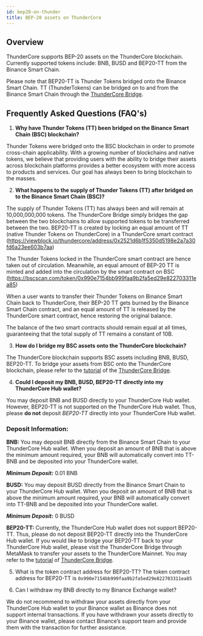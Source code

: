 ```yaml
---
id: bep20-on-thunder
title: BEP-20 assets on ThunderCore
---
```


## Overview
ThunderCore supports BEP-20 assets on the ThunderCore blockchain. Currently supported tokens include: BNB, BUSD and BEP20-TT from the Binance Smart Chain.

Please note that BEP20-TT is Thunder Tokens bridged onto the Binance Smart Chain. TT (ThunderTokens) can be bridged on to and from the Binance Smart Chain through the [ThunderCore Bridge](https://bridge.thundercore.com/bsc/).
 

## Frequently Asked Questions (FAQ's)

1. **Why have Thunder Tokens (TT) been bridged on the Binance Smart Chain (BSC) blockchain?**

Thunder Tokens were bridged onto the BSC blockchain in order to promote cross-chain applicability. With a growing number of blockchains and native tokens, we believe that providing users with the ability to bridge their assets across blockchain platforms provides a better ecosystem with more access to products and services. Our goal has always been to bring blockchain to the masses.


2. **What happens to the supply of Thunder Tokens (TT) after bridged on to the Binance Smart Chain (BSC)?**

The supply of Thunder Tokens (TT) has always been and will remain at 10,000,000,000 tokens. The ThunderCore Bridge simply bridges the gap between the two blockchains to allow supported tokens to be transferred between the two. BEP20-TT is created by locking an equal amount of TT (native Thunder Tokens on ThunderCore) in a ThunderCore smart contract (https://viewblock.io/thundercore/address/0x2521d6b1f5350d5198e2a7a30fd6a23ee603b7aa)

The Thunder Tokens locked in the ThunderCore smart contract are hence taken out of circulation. Meanwhile, an equal amount of BEP-20 TT is minted and added into the circulation by the smart contract on BSC (https://bscscan.com/token/0x990e7154bb999faa9b2fa5ed29e822703311ea85)

When a user wants to transfer their Thunder Tokens on Binance Smart Chain back to ThunderCore, their BEP-20 TT gets burned by the Binance Smart Chain contract, and an equal amount of TT is released by the ThunderCore smart contract, hence restoring the original balance.

The balance of the two smart contracts should remain equal at all times, guaranteeing that the total supply of TT remains a constant of 10B.


3. **How do I bridge my BSC assets onto the ThunderCore blockchain?**

The ThunderCore blockchain supports BSC assets including BNB, BUSD, BEP20-TT. To bridge your assets from BSC onto the ThunderCore blockchain, please refer to the [tutorial](https://docs.thundercore.com/docs/TransferringCrossChainAssets-BSC.pdf) of the [ThunderCore Bridge](https://bridge.thundercore.com/bsc/).


4. **Could I deposit my BNB, BUSD, BEP20-TT directly into my ThunderCore Hub wallet?**

You may deposit BNB and BUSD directly to your ThunderCore Hub wallet. However, BEP20-TT is not supported on the ThunderCore Hub wallet. Thus, please **do not** deposit _BEP20-TT_ directly into your ThunderCore Hub wallet.

### Deposit Information:

**BNB:**
You may deposit BNB directly from the Binance Smart Chain to your ThunderCore Hub wallet. When you deposit an amount of BNB that is above the minimum amount required, your BNB will automatically convert into TT-BNB and be deposited into your ThunderCore wallet.

**_Minimum Deposit:_** 0.01 BNB


**BUSD:**
You may deposit BUSD directly from the Binance Smart Chain to your ThunderCore Hub wallet. When you deposit an amount of BNB that is above the minimum amount required, your BNB will automatically convert into TT-BNB and be deposited into your ThunderCore wallet.

**_Minimum Deposit:_** 0 BUSD


**BEP20-TT:**
Currently, the ThunderCore Hub wallet does not support BEP20-TT. Thus, please do not deposit BEP20-TT directly into the ThunderCore Hub wallet. 
If you would like to bridge your BEP20-TT back to your ThunderCore Hub wallet, please visit the ThunderCore Bridge through MetaMask to transfer your assets to the ThunderCore Mainnet. You may refer to the [tutorial](https://docs.thundercore.com/docs/TransferringCrossChainAssets-BSC.pdf) of [ThunderCore Bridge](https://bridge.thundercore.com/bsc/).


5. What is the token contract address for BEP20-TT?
The token contract address for BEP20-TT is `0x990e7154bb999faa9b2fa5ed29e822703311ea85`


6. Can I withdraw my BNB directly to my Binance Exchange wallet?

We do not recommend to withdraw your assets directly from your ThunderCore Hub wallet to your Binance wallet as Binance does not support internal transactions. If you have withdrawn your assets directly to your Binance wallet, please contact Binance’s support team and provide them with the transaction for further assistance.
